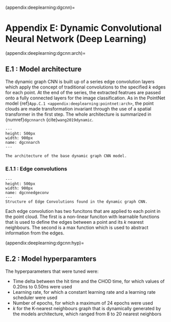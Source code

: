 (appendix:deeplearning:dgcnn)=
# Appendix E: Dynamic Convolutional Neural Network (Deep Learning)

(appendix:deeplearning:dgcnn:arch)=
## E.1 : Model architecture 

The dynamic graph CNN is built up of a series edge convolution layers which apply the concept of traditional convolutions to the specified $k$ edges for each point. At the end of the series, the extracted featrues are passed onto a fully connected layers for the image classification. As in the PointNet model {ref}`App.C.1 <appendix:deeplearning:pointnet:arch>`, the point clouds are made transformation invariant through the use of a spatial transformer in the first step. The whole architecture is summarized in {numref}`dgcnnarch` {cite}`wang2019dynamic`. 

```{figure} ../images/dgcnnarch.png
---
height: 500px
width: 900px
name: dgcnnarch
---

The architecture of the base dynamic graph CNN model. 
```

### E.1.1 : Edge convolutions 

```{figure} ../images/dgcnnedgeconv.png
---
height: 500px
width: 900px
name: dgcnnedgeconv
---
Structure of Edge Convolutions found in the dynamic graph CNN. 
```
Each edge convolution has two funcitons that are applied to each point in the point cloud. The first is a non-linear funciton with learnable functions that is used to define the edges between a point and its $k$ nearest neighbours. The second is a max function which is used to abstract information from the edges.

(appendix:deeplearning:dgcnn:hyp)=
## E.2 : Model hyperparamters 

The hyperparameters that were tuned were:

- Time delta between the hit time and the CHOD time, for which values of 0.20ns to 0.50ns were used
- Learning rate, for which a constant learning rate and a learning rate scheduler were used
- Number of epochs, for which a maximum of 24 epochs were used
- $k$ for the K-nearest neighbours graph that is dynamically generated by the models architecture, which ranged from 8 to 20 nearest neighbors 

